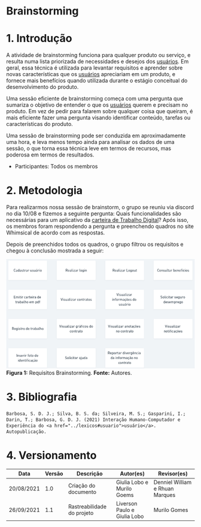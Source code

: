 # Brainstorming

# 1. Introdução

A atividade de brainstorming funciona para qualquer produto ou serviço, e resulta numa lista priorizada de necessidades e desejos dos <a href="../lexicos#usuario">usuários</a>. Em geral, essa técnica é utilizada para levantar requisitos e aprender sobre novas características que os <a href="../lexicos#usuario">usuários</a> apreciariam em um produto, e fornece mais benefícios quando utilizada durante o estágio conceitual do desenvolvimento do produto.

Uma sessão eficiente de brainstorming começa com uma pergunta que sumariza o objetivo de entender o que os <a href="../lexicos#usuario">usuários</a> querem e precisam no produto. Em vez de pedir para falarem sobre qualquer coisa que queiram, é mais eficiente fazer uma pergunta visando identificar conteúdo, tarefas ou características do produto.

Uma sessão de brainstorming pode ser conduzida em aproximadamente uma hora, e leva menos tempo ainda para analisar os dados de uma sessão, o que torna essa técnica leve em termos de recursos, mas poderosa em termos de resultados.

* Participantes: Todos os membros

# 2. Metodologia

Para realizarmos nossa sessão de brainstorm, o grupo se reuniu via discord no dia 10/08 e fizemos a seguinte pergunta: Quais funcionalidades são necessárias para um aplicativo da <a href="../../modelagem/lexicos#carteiraDeTrabalhoDigital">carteira de Trabalho Digital</a>?
Após isso, os membros foram respondendo a pergunta e preenchendo quadros no site Whimsical de acordo com as respostas.

Depois de preenchidos todos os quadros, o grupo filtrou os requisitos e chegou à conclusão mostrada a seguir:

![](../../assets/brainstorm.png)
**Figura 1:** Requisitos Brainstorming. **Fonte:** Autores.

# 3. Bibliografia

    Barbosa, S. D. J.; Silva, B. S. da; Silveira, M. S.; Gasparini, I.; Darin, T.; Barbosa, G. D. J. (2021) Interação Humano-Computador e Experiência do <a href="../lexicos#usuario">usuário</a>. Autopublicação.

# 4. Versionamento

| Data | Versão | Descrição | Autor(es)| Revisor(es)|
|--------|----------|-----|----------|------------|
| 20/08/2021 | 1.0| Criação do documento | Giulia Lobo e Murilo Goems | Denniel William e Rhuan Marques |
| 26/09/2021 | 1.1 | Rastreabilidade do projeto  | Liverson Paulo e Giulia Lobo | Murilo Gomes |